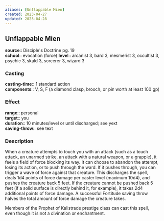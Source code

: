 ```yaml
---
aliases: [Unflappable Mien]
created: 2023-04-27
updated: 2023-04-28
---
```


## Unflappable Mien

**source**:: Disciple's Doctrine pg. 19  
**school**:: evocation (force)
**level**:: arcanist 3, bard 3, mesmerist 3, occultist 3, psychic 3, skald 3, sorcerer 3, wizard 3

### Casting

**casting-time**:: 1 standard action  
**components**:: V, S, F (a diamond clasp, brooch, or pin worth at least 100 gp)

### Effect

**range**:: personal  
**target**:: you  
**duration**:: 10 minutes/level or until discharged; see yext  
**saving-throw**:: see text

### Description

When a creature attempts to touch you with an attack (such as a touch attack, an unarmed strike, an attack with a natural weapon, or a grapple), it feels a field of force blocking its way. It can choose to abandon the attempt, losing its action, or to push through the ward. If it pushes through, you can trigger a wave of force against that creature. This discharges the spell, deals 1d4 points of force damage per caster level (maximum 10d4), and pushes the creature back 5 feet. If the creature cannot be pushed back 5 feet (if a solid surface is directly behind it, for example), it takes 2d4 additional points of force damage. A successful Fortitude saving throw halves the total amount of force damage the creature takes.  
  
Members of the Prophet of Kalistrade prestige class can cast this spell, even though it is not a divination or enchantment.
